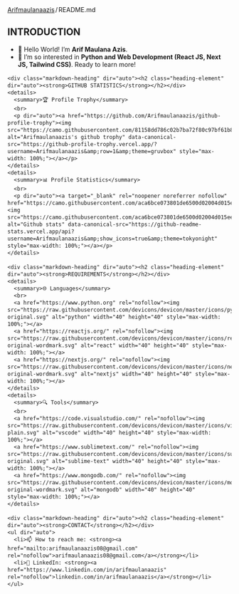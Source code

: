 <div class="Box-body p-4">
  <div class="d-flex flex-justify-between">
    <div class="text-mono text-small mb-3">
      <a href="/Arifmaulanaazis/Arifmaulanaazis" class="no-underline Link--primary">Arifmaulanaazis</a><span class="color-fg-muted d-inline-block" style="padding:0px 2px;">/</span>README<span class="color-fg-muted">.md</span>
    </div>
  </div>

  <div class="markdown-body entry-content container-lg f5" itemprop="text">
    <div class="markdown-heading" dir="auto"><h2 class="heading-element" dir="auto"><strong>INTRODUCTION</strong></h2></div>
    <ul dir="auto">
      <li>👋 Hello World! I’m <strong>Arif Maulana Azis</strong>.</li>
      <li>📌 I’m so interested in <strong>Python and Web Development (React JS, Next JS, Tailwind CSS)</strong>. Ready to learn more!</li>
    </ul>

    <div class="markdown-heading" dir="auto"><h2 class="heading-element" dir="auto"><strong>GITHUB STATISTICS</strong></h2></div>
    <details>
      <summary>🏆 Profile Trophy</summary>
      <br>
      <p dir="auto"><a href="https://github.com/Arifmaulanaazis/github-profile-trophy"><img src="https://camo.githubusercontent.com/81158dd786c02b7ba72f80c97bf61b8e7651b9c41565befffde465cc68dead53/68747470733a2f2f6769746875622d70726f66696c652d74726f7068792e76657263656c2e6170702f3f757365726e616d653d417269666d61756c616e61617a697326726f773d31267468656d653d67727576626f78" alt="Arifmaulanaazis's github trophy" data-canonical-src="https://github-profile-trophy.vercel.app/?username=Arifmaulanaazis&amp;row=1&amp;theme=gruvbox" style="max-width: 100%;"></a></p>
    </details>
    <details>
      <summary>📊 Profile Statistics</summary>
      <br>
      <p dir="auto"><a target="_blank" rel="noopener noreferrer nofollow" href="https://camo.githubusercontent.com/aca6bce073801de6500d02004d015ee814707b12d960981a2897307c5f800e4f/68747470733a2f2f6769746875622d726561646d652d73747265616b2d73746174732e76657263656c2e6170702f6170693f757365726e616d653d417269666d61756c616e61617a69732673686f775f69636f6e733d74727565267468656d653d746f6b796f6e69676874"><img src="https://camo.githubusercontent.com/aca6bce073801de6500d02004d015ee814707b12d960981a2897307c5f800e4f/68747470733a2f2f6769746875622d726561646d652d73747265616b2d73746174732e76657263656c2e6170702f6170693f757365726e616d653d417269666d61756c616e61617a69732673686f775f69636f6e733d74727565267468656d653d746f6b796f6e69676874" alt="Github stats" data-canonical-src="https://github-readme-stats.vercel.app/api?username=Arifmaulanaazis&amp;show_icons=true&amp;theme=tokyonight" style="max-width: 100%;"></a></p>
    </details>

    <div class="markdown-heading" dir="auto"><h2 class="heading-element" dir="auto"><strong>REQUIREMENTS</strong></h2></div>
    <details>
      <summary>🌐 Languages</summary>
      <br> 
      <a href="https://www.python.org" rel="nofollow"><img src="https://raw.githubusercontent.com/devicons/devicon/master/icons/python/python-original.svg" alt="python" width="40" height="40" style="max-width: 100%;"></a>
      <a href="https://reactjs.org/" rel="nofollow"><img src="https://raw.githubusercontent.com/devicons/devicon/master/icons/react/react-original-wordmark.svg" alt="react" width="40" height="40" style="max-width: 100%;"></a>
      <a href="https://nextjs.org/" rel="nofollow"><img src="https://raw.githubusercontent.com/devicons/devicon/master/icons/nextjs/nextjs-original-wordmark.svg" alt="nextjs" width="40" height="40" style="max-width: 100%;"></a>
    </details>
    <details>
      <summary>🔍 Tools</summary>
      <br> 
      <a href="https://code.visualstudio.com/" rel="nofollow"><img src="https://raw.githubusercontent.com/devicons/devicon/master/icons/visualstudio/visualstudio-plain.svg" alt="vscode" width="40" height="40" style="max-width: 100%;"></a>
      <a href="https://www.sublimetext.com/" rel="nofollow"><img src="https://raw.githubusercontent.com/devicons/devicon/master/icons/sublimetext/sublimetext-original.svg" alt="sublime-text" width="40" height="40" style="max-width: 100%;"></a>
      <a href="https://www.mongodb.com/" rel="nofollow"><img src="https://raw.githubusercontent.com/devicons/devicon/master/icons/mongodb/mongodb-original-wordmark.svg" alt="mongodb" width="40" height="40" style="max-width: 100%;"></a>
    </details>

    <div class="markdown-heading" dir="auto"><h2 class="heading-element" dir="auto"><strong>CONTACT</strong></h2></div>
    <ul dir="auto">
      <li>📫 How to reach me: <strong><a href="mailto:arifmaulanaazis08@gmail.com" rel="nofollow">arifmaulanaazis08@gmail.com</a></strong></li>
      <li>🔗 LinkedIn: <strong><a href="https://www.linkedin.com/in/arifmaulanaazis" rel="nofollow">linkedin.com/in/arifmaulanaazis</a></strong></li>
    </ul>
  </div>
</div>

